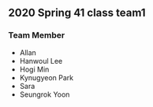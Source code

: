 ## 2020 Spring 41 class team1

### Team Member
* Allan
* Hanwoul Lee
* Hogi Min
* Kynugyeon Park
* Sara
* Seungrok Yoon
